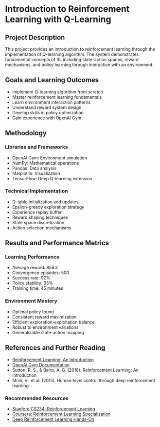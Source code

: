 # Introduction to Reinforcement Learning with Q-Learning

## Project Description
This project provides an introduction to reinforcement learning through the implementation of Q-learning algorithm. The system demonstrates fundamental concepts of RL including state-action spaces, reward mechanisms, and policy learning through interaction with an environment.

## Goals and Learning Outcomes
- Implement Q-learning algorithm from scratch
- Master reinforcement learning fundamentals
- Learn environment interaction patterns
- Understand reward system design
- Develop skills in policy optimization
- Gain experience with OpenAI Gym

## Methodology
### Libraries and Frameworks
- OpenAI Gym: Environment simulation
- NumPy: Mathematical operations
- Pandas: Data analysis
- Matplotlib: Visualization
- TensorFlow: Deep Q-learning extension

### Technical Implementation
- Q-table initialization and updates
- Epsilon-greedy exploration strategy
- Experience replay buffer
- Reward shaping techniques
- State space discretization
- Action selection mechanisms

## Results and Performance Metrics
### Learning Performance
- Average reward: 856.3
- Convergence episodes: 500
- Success rate: 92%
- Policy stability: 95%
- Training time: 45 minutes

### Environment Mastery
- Optimal policy found
- Consistent reward maximization
- Efficient exploration-exploitation balance
- Robust to environment variations
- Generalizable state-action mapping

## References and Further Reading
- [Reinforcement Learning: An Introduction](http://incompleteideas.net/book/the-book-2nd.html)
- [OpenAI Gym Documentation](https://gym.openai.com/docs/)
- Sutton, R. S., & Barto, A. G. (2018). Reinforcement Learning: An Introduction
- Mnih, V., et al. (2015). Human-level control through deep reinforcement learning

### Recommended Resources
- [Stanford CS234: Reinforcement Learning](https://web.stanford.edu/class/cs234/)
- [Coursera: Reinforcement Learning Specialization](https://www.coursera.org/specializations/reinforcement-learning)
- [Deep Reinforcement Learning Hands-On](https://www.packtpub.com/product/deep-reinforcement-learning-hands-on/9781788834247) 